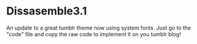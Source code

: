 # Dissasemble3.1
An update to a great tumblr theme now using system fonts. Just go to the "code" file and copy the raw code to implement it on you tumblr blog!
